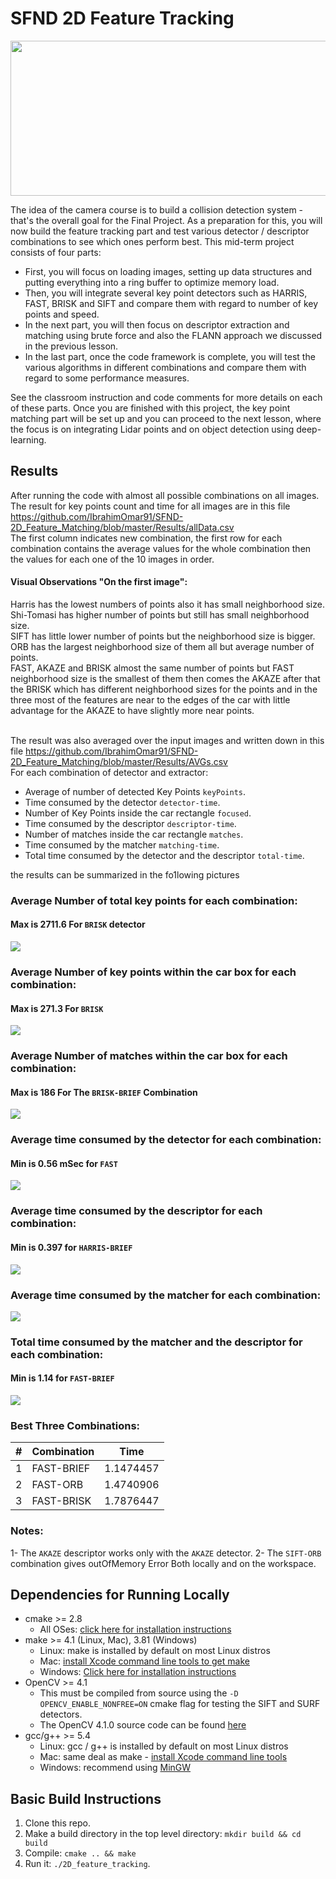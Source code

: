 # SFND 2D Feature Tracking

<img src="images/keypoints.png" width="820" height="248" />

The idea of the camera course is to build a collision detection system - that's the overall goal for the Final Project. As a preparation for this, you will now build the feature tracking part and test various detector / descriptor combinations to see which ones perform best. This mid-term project consists of four parts:

* First, you will focus on loading images, setting up data structures and putting everything into a ring buffer to optimize memory load. 
* Then, you will integrate several key point detectors such as HARRIS, FAST, BRISK and SIFT and compare them with regard to number of key points and speed. 
* In the next part, you will then focus on descriptor extraction and matching using brute force and also the FLANN approach we discussed in the previous lesson. 
* In the last part, once the code framework is complete, you will test the various algorithms in different combinations and compare them with regard to some performance measures. 

See the classroom instruction and code comments for more details on each of these parts. Once you are finished with this project, the key point matching part will be set up and you can proceed to the next lesson, where the focus is on integrating Lidar points and on object detection using deep-learning. 

## Results
After running the code with almost all possible combinations on all images.
<br>The result for key points count and time for all images are in this file https://github.com/IbrahimOmar91/SFND-2D_Feature_Matching/blob/master/Results/allData.csv
<br>The first column indicates new combination, the first row for each combination contains the average values for the whole combination then the values for each one of the 10 images in order.
#### Visual Observations "On the first image":
Harris has the lowest numbers of points also it has small neighborhood size.
<br>Shi-Tomasi has higher number of points but still has small neighborhood size.
<br>SIFT has little lower number of points but the neighborhood size is bigger.
<br>ORB has the largest neighborhood size of them all but average number of points.
<br>FAST, AKAZE and BRISK almost the same number of points but FAST neighborhood size is the smallest of them then comes the AKAZE after that the BRISK which has different neighborhood sizes for the points and in the three most of the features are near to the edges of the car with little advantage for the AKAZE to have slightly more near points.

<br>The result was also averaged over the input images and written down in this file https://github.com/IbrahimOmar91/SFND-2D_Feature_Matching/blob/master/Results/AVGs.csv
<br>For each combination of detector and extractor:
* Average of number of detected Key Points `keyPoints`.
* Time consumed by the detector `detector-time`.
* Number of Key Points inside the car rectangle `focused`.
* Time consumed by the descriptor `descriptor-time`.
* Number of matches inside the car rectangle `matches`.
* Time consumed by the matcher `matching-time`.
* Total time consumed by the detector and the descriptor `total-time`.

the results can be summarized in the fo1lowing pictures 
### Average Number of total key points for each combination:
#### Max is 2711.6 For `BRISK` detector
<img src="Results/001keypoints.PNG" />

### Average Number of key points within the car box for each combination:
#### Max is 271.3 For `BRISK`
<img src="Results/002focusedPoints.PNG" />

### Average Number of matches within the car box for each combination:
#### Max is 186 For The `BRISK-BRIEF` Combination
<img src="Results/003matches.PNG" />

### Average time consumed by the detector for each combination:
#### Min is 0.56 mSec for `FAST`
<img src="Results/004detectorTime.PNG" />

### Average time consumed by the descriptor for each combination:
#### Min is 0.397 for `HARRIS-BRIEF`
<img src="Results/005descriptorTime.PNG" />

### Average time consumed by the matcher for each combination:
<img src="Results/006matchingTime.PNG" />

### Total time consumed by the matcher and the descriptor for each combination:
#### Min is 1.14 for `FAST-BRIEF`
<img src="Results/007overallTime.PNG" />

### Best Three Combinations:
|#|Combination | Time |
|-|-----------|-----------|
|1|FAST-BRIEF | 1.1474457|
|2|FAST-ORB | 1.4740906|
|3|FAST-BRISK | 1.7876447|

### Notes:
1- The `AKAZE` descriptor works only with the `AKAZE` detector.
2- The `SIFT-ORB` combination gives outOfMemory Error Both locally and on the workspace.

## Dependencies for Running Locally
* cmake >= 2.8
  * All OSes: [click here for installation instructions](https://cmake.org/install/)
* make >= 4.1 (Linux, Mac), 3.81 (Windows)
  * Linux: make is installed by default on most Linux distros
  * Mac: [install Xcode command line tools to get make](https://developer.apple.com/xcode/features/)
  * Windows: [Click here for installation instructions](http://gnuwin32.sourceforge.net/packages/make.htm)
* OpenCV >= 4.1
  * This must be compiled from source using the `-D OPENCV_ENABLE_NONFREE=ON` cmake flag for testing the SIFT and SURF detectors.
  * The OpenCV 4.1.0 source code can be found [here](https://github.com/opencv/opencv/tree/4.1.0)
* gcc/g++ >= 5.4
  * Linux: gcc / g++ is installed by default on most Linux distros
  * Mac: same deal as make - [install Xcode command line tools](https://developer.apple.com/xcode/features/)
  * Windows: recommend using [MinGW](http://www.mingw.org/)

## Basic Build Instructions

1. Clone this repo.
2. Make a build directory in the top level directory: `mkdir build && cd build`
3. Compile: `cmake .. && make`
4. Run it: `./2D_feature_tracking`.
